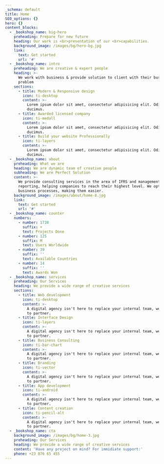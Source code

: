```yaml
---
_schema: default
title: Home
SEO_options: {}
hero: {}
content_blocks:
  - _bookshop_name: big-hero
    preheading: Prepare for new future
    heading: Our work is <br>presentation of our <br>capabilities.
    background_image: /images/bg/hero-bg.jpg
    link:
      text: Get started
      url: '#'
  - _bookshop_name: intro
    preheading: We are creative & expert people
    heading: >-
      We work with business & provide solution to client with their business
      problem
    sections:
      - title: Modern & Responsive design
        icon: ti-desktop
        content: >-
          Lorem ipsum dolor sit amet, consectetur adipisicing elit. Odit,
          ducimus.
      - title: Awarded licensed company
        icon: ti-medall
        content: >-
          Lorem ipsum dolor sit amet, consectetur adipisicing elit. Odit,
          ducimus.
      - title: Build your website Professionally
        icon: ti-layers
        content: >-
          Lorem ipsum dolor sit amet, consectetur adipisicing elit. Odit,
          ducimus.
  - _bookshop_name: about
    preheading: What we are
    heading: We are dynamic team of creative people
    subheading: We are Perfect Solution
    content: >-
      We provide consulting services in the area of IFRS and management
      reporting, helping companies to reach their highest level. We optimize
      business processes, making them easier.
    background_image: /images/about/home-8.jpg
    link:
      text: Get started
      url: '#'
  - _bookshop_name: counter
    numbers:
      - number: 1730
        suffix: +
        text: Projects Done
      - number: 125
        suffix: M
        text: Users Worldwide
      - number: 39
        suffix: ''
        text: Available Countries
      - number: 14
        suffix: ''
        text: Awards Won
  - _bookshop_name: services
    preheading: Our Services
    heading: We provide a wide range of creative services
    sections:
      - title: Web development
        icon: ti-desktop
        content: >-
          A digital agency isn't here to replace your internal team, we're here
          to partner.
      - title: Interface Design
        icon: ti-layers
        content: >-
          A digital agency isn't here to replace your internal team, we're here
          to partner.
      - title: Business Consulting
        icon: ti-bar-chart
        content: >-
          A digital agency isn't here to replace your internal team, we're here
          to partner.
      - title: Branding
        icon: ti-vector
        content: >-
          A digital agency isn't here to replace your internal team, we're here
          to partner.
      - title: App development
        icon: ti-android
        content: >-
          A digital agency isn't here to replace your internal team, we're here
          to partner.
      - title: Content creation
        icon: ti-pencil-alt
        content: >-
          A digital agency isn't here to replace your internal team, we're here
          to partner.
  - _bookshop_name: cta
    background_image: /images/bg/home-3.jpg
    preheading: Our Services
    heading: We provide a wide range of creative services
    content: 'Have any project on mind? For immidiate support:'
    phone: +23 876 65 455
---
```

